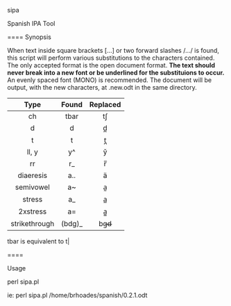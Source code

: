 sipa

Spanish IPA Tool

====
Synopsis

When text inside square brackets [...] or two forward slashes /.../ is found, this script will perform
various substitutions to the characters contained. The only accepted format is the open document format.
**The text should never break into a new font or be underlined for the substituions to occur.**
An evenly spaced font (MONO) is recommended. The document will be output, with the new characters, 
at <inputfilename>.new.odt in the same directory.
 
| Type          | Found | Replaced |
|:-------------:|:-----:|:--------:|
| ch            | tbar  | tʃ       |
| d             | d     | d̪        |
| t             | t     | t̪        |
| ll, y         | y^    | y̌        |
| rr            | r_    | r̅        |
| diaeresis     | a..   | ä        |
| semivowel     | a~    | a̰        |
| stress        | a_    | a̲        |
| 2xstress      | a=    | a̳        |
| strikethrough | (bdg)_| bg̶d̶̶      |

tbar is equivalent to t|


====

Usage

perl sipa.pl <document>

ie:
perl sipa.pl /home/brhoades/spanish/0.2.1.odt

